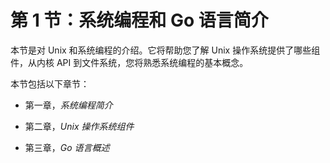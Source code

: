 # 第 1 节：系统编程和 Go 语言简介

本节是对 Unix 和系统编程的介绍。它将帮助您了解 Unix 操作系统提供了哪些组件，从内核 API 到文件系统，您将熟悉系统编程的基本概念。

本节包括以下章节：

+   第一章，*系统编程简介*

+   第二章，*Unix 操作系统组件*

+   第三章，*Go 语言概述*
